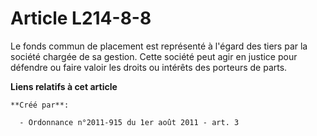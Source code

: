# Article L214-8-8

Le fonds commun de placement est représenté à l'égard des tiers par la société chargée de sa gestion. Cette société peut agir
en justice pour défendre ou faire valoir les droits ou intérêts des porteurs de parts.

**Liens relatifs à cet article**

	**Créé par**:

	  - Ordonnance n°2011-915 du 1er août 2011 - art. 3

